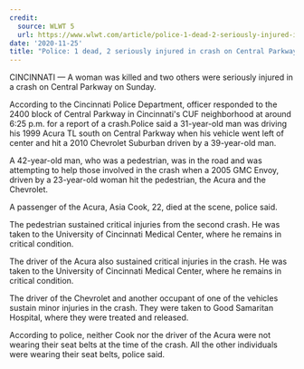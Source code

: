 ```yaml
---
credit:
  source: WLWT 5
  url: https://www.wlwt.com/article/police-1-dead-2-seriously-injured-in-crash-on-central-parkway/34791005
date: '2020-11-25'
title: "Police: 1 dead, 2 seriously injured in crash on Central Parkway"
---
```

CINCINNATI —
A woman was killed and two others were seriously injured in a crash on Central Parkway on Sunday.

According to the Cincinnati Police Department, officer responded to the 2400 block of Central Parkway in Cincinnati's CUF neighborhood at around 6:25 p.m. for a report of a crash.Police said a 31-year-old man was driving his 1999 Acura TL south on Central Parkway when his vehicle went left of center and hit a 2010 Chevrolet Suburban driven by a 39-year-old man.

A 42-year-old man, who was a pedestrian, was in the road and was attempting to help those involved in the crash when a 2005 GMC Envoy, driven by a 23-year-old woman hit the pedestrian, the Acura and the Chevrolet.

A passenger of the Acura, Asia Cook, 22, died at the scene, police said.

The pedestrian sustained critical injuries from the second crash. He was taken to the University of Cincinnati Medical Center, where he remains in critical condition.

The driver of the Acura also sustained critical injuries in the crash. He was taken to the University of Cincinnati Medical Center, where he remains in critical condition.

The driver of the Chevrolet and another occupant of one of the vehicles sustain minor injuries in the crash. They were taken to Good Samaritan Hospital, where they were treated and released.

According to police, neither Cook nor the driver of the Acura were not wearing their seat belts at the time of the crash. All the other individuals were wearing their seat belts, police said.

